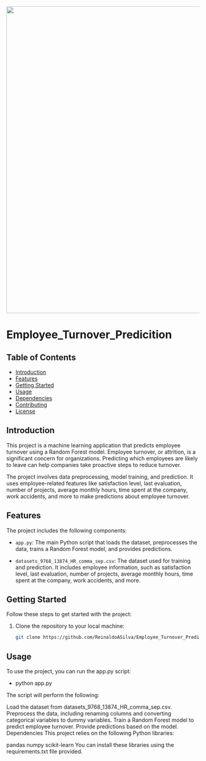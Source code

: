 <img src="https://www.aihr.com/wp-content/uploads/High-employee-turnover.jpg" width="800">

# Employee_Turnover_Predicition

## Table of Contents
- [Introduction](#introduction)
- [Features](#features)
- [Getting Started](#getting-started)
- [Usage](#usage)
- [Dependencies](#dependencies)
- [Contributing](#contributing)
- [License](#license)

## Introduction

This project is a machine learning application that predicts employee turnover using a Random Forest model. Employee turnover, or attrition, is a significant concern for organizations. Predicting which employees are likely to leave can help companies take proactive steps to reduce turnover.

The project involves data preprocessing, model training, and prediction. It uses employee-related features like satisfaction level, last evaluation, number of projects, average monthly hours, time spent at the company, work accidents, and more to make predictions about employee turnover.

## Features

The project includes the following components:

- `app.py`: The main Python script that loads the dataset, preprocesses the data, trains a Random Forest model, and provides predictions.

- `datasets_9768_13874_HR_comma_sep.csv`: The dataset used for training and prediction. It includes employee information, such as satisfaction level, last evaluation, number of projects, average monthly hours, time spent at the company, work accidents, and more.

## Getting Started

Follow these steps to get started with the project:

1. Clone the repository to your local machine:

   ```bash
   git clone https://github.com/ReinaldoASilva/Employee_Turnover_Predicition.git

## Usage
To use the project, you can run the app.py script:
- python app.py
  
The script will perform the following:

Load the dataset from datasets_9768_13874_HR_comma_sep.csv.
Preprocess the data, including renaming columns and converting categorical variables to dummy variables.
Train a Random Forest model to predict employee turnover.
Provide predictions based on the model.
Dependencies
This project relies on the following Python libraries:

pandas
numpy
scikit-learn
You can install these libraries using the requirements.txt file provided.









